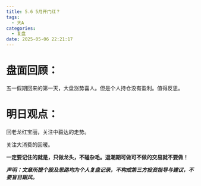 ```yaml
---
title: 5.6 5月开门红？
tags:
  - 大A
categories:
  - 复盘
date: 2025-05-06 22:21:17
---
```




# 盘面回顾：

五一假期回来的第一天，大盘涨势喜人。但是个人持仓没有盈利。值得反思。

<!--more-->



# 明日观点：

回老龙红宝丽，关注中毅达的走势。

关注大消费的回暖。



**一定要记住的就是，只做龙头，不碰杂毛。退潮期可做可不做的交易就不要做！**



***声明：文章所提个股及思路均为个人复盘记录，不构成第三方投资指导与建议，不要盲目跟风。***
